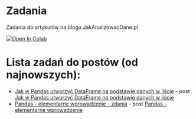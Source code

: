 # Zadania
Zadania do artykułów na blogu JakAnalizowacDane.pl

[![Open In Colab](https://colab.research.google.com/assets/colab-badge.svg)](https://colab.research.google.com/github/JakAnalizowacDanePL/Zadania/)

Lista zadań do postów (od najnowszych):
=======================================
- [Jak w Pandas utworzyć DataFrame na podstawie danych w liście](https://github.com/JakAnalizowacDanePL/Zadania/tree/main/Jak-stworzyć-własny-dataset-z-wykorzystaniem-Pandas)  - post [Jak w Pandas utworzyć DataFrame na podstawie danych w liście](https://jakanalizowacdane.pl/?p=281)
- [Pandas - elementarne wprowadzenie - zdania](https://github.com/JakAnalizowacDanePL/Zadania/tree/main/Pandas-elementarne-wprowadzenie) - post [Pandas - elementarne wprowadzenie](https://jakanalizowacdane.pl/?p=198)



